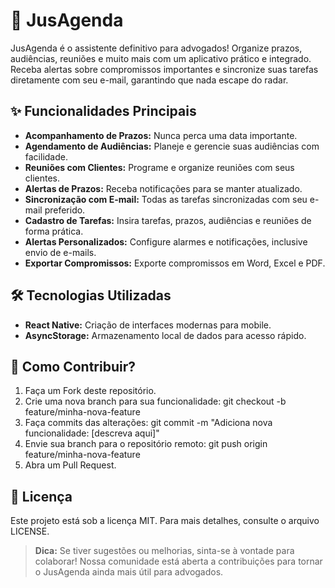 # 📅 JusAgenda

JusAgenda é o assistente definitivo para advogados! Organize prazos, audiências, reuniões e muito mais com um aplicativo prático e integrado. Receba alertas sobre compromissos importantes e sincronize suas tarefas diretamente com seu e-mail, garantindo que nada escape do radar.

## ✨ Funcionalidades Principais

- **Acompanhamento de Prazos:** Nunca perca uma data importante.
- **Agendamento de Audiências:** Planeje e gerencie suas audiências com facilidade.
- **Reuniões com Clientes:** Programe e organize reuniões com seus clientes.
- **Alertas de Prazos:** Receba notificações para se manter atualizado.
- **Sincronização com E-mail:** Todas as tarefas sincronizadas com seu e-mail preferido.
- **Cadastro de Tarefas:** Insira tarefas, prazos, audiências e reuniões de forma prática.
- **Alertas Personalizados:** Configure alarmes e notificações, inclusive envio de e-mails.
- **Exportar Compromissos:** Exporte compromissos em Word, Excel e PDF.

## 🛠️ Tecnologias Utilizadas

- **React Native:** Criação de interfaces modernas para mobile.
- **AsyncStorage:** Armazenamento local de dados para acesso rápido.

## 🚀 Como Contribuir?

1. Faça um Fork deste repositório.
2. Crie uma nova branch para sua funcionalidade:
   git checkout -b feature/minha-nova-feature
3. Faça commits das alterações:
   git commit -m "Adiciona nova funcionalidade: [descreva aqui]"
4. Envie sua branch para o repositório remoto:
   git push origin feature/minha-nova-feature
5. Abra um Pull Request.

## 📝 Licença

Este projeto está sob a licença MIT. Para mais detalhes, consulte o arquivo LICENSE.

> **Dica:** Se tiver sugestões ou melhorias, sinta-se à vontade para colaborar! Nossa comunidade está aberta a contribuições para tornar o JusAgenda ainda mais útil para advogados.
